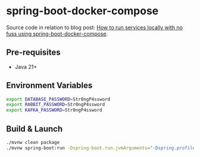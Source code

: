 # spring-boot-docker-compose

Source code in relation to blog post: [How to run services locally with no fuss using spring-boot-docker-compose](https://dev.to/migrosonline/how-to-run-services-locally-with-no-fuss-using-spring-boot-docker-compose-4nhb).

## Pre-requisites

- Java 21+

## Environment Variables

```bash
export DATABASE_PASSWORD=Str0ngP4ssword
export RABBIT_PASSWORD=Str0ngP4ssword
export KAFKA_PASSWORD=Str0ngP4ssword
```

## Build & Launch

```bash
./mvnw clean package
./mvnw spring-boot:run -Dspring-boot.run.jvmArguments="-Dspring.profiles.active=LOCAL"
```
